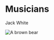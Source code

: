 <!DOCTYPE html>
<html>
<head>
  <title>Animals Around the World</title>
</head>
<body>
  <h1>Musicians</h1>
  <p>Jack White </p>
  <img src="https://www.bing.com/images/search?view=detailV2&ccid=BjjeIA0m&id=86D2E4AF2A11053F23CAF3AB10F0A1A7F39D1FAA&thid=OIP.BjjeIA0mpEi6nRB850CNcgEsEs&q=jack+white&simid=608025250081474204&selectedIndex=71" alt="A brown bear"/>
</body> 
</html>
